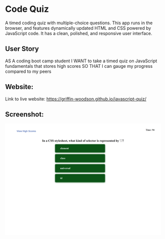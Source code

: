 # Code Quiz
A timed coding quiz with multiple-choice questions. This app runs in the browser, and features dynamically updated HTML and CSS powered by JavaScript code. It has a clean, polished, and responsive user interface.

## User Story
AS A coding boot camp student
I WANT to take a timed quiz on JavaScript fundamentals that stores high scores
SO THAT I can gauge my progress compared to my peers

## Website: 
Link to live website: https://griffin-woodson.github.io/javascript-quiz/

## Screenshot:
![griffin-woodson github io_javascript-quiz](https://github.com/griffin-woodson/javascript-quiz/blob/5e00a159e66802bc4242ebb589760ba4656b2944/assets/images/quiz-screenshot.png)
